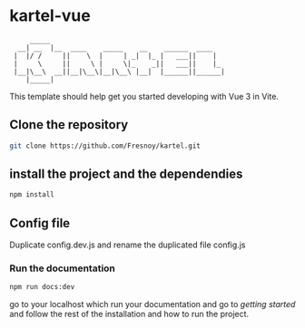 # kartel-vue

```
     _____
  __| __  |__  ____    _____    __    ______  ____
 |  |/ /     ||    \  |     | _|  |_ |   ___||    |
 |     \     ||     \ |     \|_    _||   ___||    |_
 |__|\__\  __||__|\__\|__|\__\ |__|  |______||______|
    |_____|

```

This template should help get you started developing with Vue 3 in Vite.

## Clone the repository

```sh
git clone https://github.com/Fresnoy/kartel.git
```

## install the project and the dependendies

```sh
npm install
```

## Config file

Duplicate config.dev.js and rename the duplicated file config.js

### Run the documentation

```sh
npm run docs:dev
```

go to your localhost which run your documentation and go to _getting started_ and follow the rest of the installation and how to run the project.
